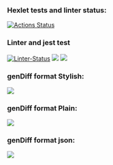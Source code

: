 ### Hexlet tests and linter status:
[![Actions Status](https://github.com/CryFromTheHeart/frontend-project-lvl2/workflows/hexlet-check/badge.svg)](https://github.com/CryFromTheHeart/frontend-project-lvl2/actions)
### Linter and jest test
[![Linter-Status](https://github.com/CryFromTheHeart/frontend-project-lvl2/actions/workflows/linter-status.yml/badge.svg)](https://github.com/CryFromTheHeart/frontend-project-lvl2/actions/workflows/linter-status.yml)
<a href="https://codeclimate.com/github/CryFromTheHeart/frontend-project-lvl2/maintainability"><img src="https://api.codeclimate.com/v1/badges/7252117360ad03345084/maintainability" /></a>
<a href="https://codeclimate.com/github/CryFromTheHeart/frontend-project-lvl2/test_coverage"><img src="https://api.codeclimate.com/v1/badges/7252117360ad03345084/test_coverage" /></a>
### genDiff format Stylish:
<a href="https://asciinema.org/a/XFElFndQwDJaV4DGrmCOQzSAq" target="_blank"><img src="https://asciinema.org/a/XFElFndQwDJaV4DGrmCOQzSAq.svg" /></a>
### genDiff format Plain:
<a href="https://asciinema.org/a/WtDwQY5KfLBcf2vkRdGAgow9y" target="_blank"><img src="https://asciinema.org/a/WtDwQY5KfLBcf2vkRdGAgow9y.svg" /></a>
### genDiff format json:
<a href="https://asciinema.org/a/Zp0xvA81AJGTKr4WngCNTCtQx" target="_blank"><img src="https://asciinema.org/a/Zp0xvA81AJGTKr4WngCNTCtQx.svg" /></a>
